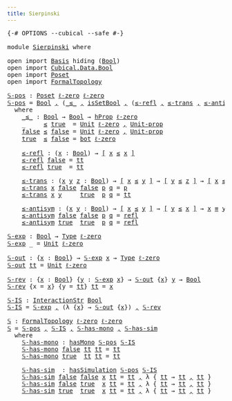 ```yaml
---
title: Sierpinski
---
```


<pre class="Agda"><a id="36" class="Symbol">{-#</a> <a id="40" class="Keyword">OPTIONS</a> <a id="48" class="Pragma">--cubical</a> <a id="58" class="Pragma">--safe</a> <a id="65" class="Symbol">#-}</a>

<a id="70" class="Keyword">module</a> <a id="77" href="Sierpinski.html" class="Module">Sierpinski</a> <a id="88" class="Keyword">where</a>

<a id="95" class="Keyword">open</a> <a id="100" class="Keyword">import</a> <a id="107" href="Basis.html" class="Module">Basis</a> <a id="113" class="Keyword">hiding</a> <a id="120" class="Symbol">(</a><a id="121" href="Basis.html#3376" class="Datatype">Bool</a><a id="125" class="Symbol">)</a>
<a id="127" class="Keyword">open</a> <a id="132" class="Keyword">import</a> <a id="139" href="Cubical.Data.Bool.html" class="Module">Cubical.Data.Bool</a>
<a id="157" class="Keyword">open</a> <a id="162" class="Keyword">import</a> <a id="169" href="Poset.html" class="Module">Poset</a>
<a id="175" class="Keyword">open</a> <a id="180" class="Keyword">import</a> <a id="187" href="FormalTopology.html" class="Module">FormalTopology</a>

<a id="𝕊-pos"></a><a id="203" href="Sierpinski.html#203" class="Function">𝕊-pos</a> <a id="209" class="Symbol">:</a> <a id="211" href="Poset.html#2165" class="Function">Poset</a> <a id="217" href="Cubical.Core.Primitives.html#1145" class="Primitive">ℓ-zero</a> <a id="224" href="Cubical.Core.Primitives.html#1145" class="Primitive">ℓ-zero</a>
<a id="231" href="Sierpinski.html#203" class="Function">𝕊-pos</a> <a id="237" class="Symbol">=</a> <a id="239" href="Agda.Builtin.Bool.html#163" class="Datatype">Bool</a> <a id="244" href="Agda.Builtin.Sigma.html#236" class="InductiveConstructor Operator">,</a> <a id="246" class="Symbol">(</a><a id="247" href="Sierpinski.html#309" class="Function Operator">_≤_</a> <a id="251" href="Agda.Builtin.Sigma.html#236" class="InductiveConstructor Operator">,</a> <a id="253" href="Cubical.Data.Bool.Properties.html#1229" class="Function">isSetBool</a> <a id="263" href="Agda.Builtin.Sigma.html#236" class="InductiveConstructor Operator">,</a> <a id="265" class="Symbol">(</a><a id="266" href="Sierpinski.html#466" class="Function">≤-refl</a> <a id="273" href="Agda.Builtin.Sigma.html#236" class="InductiveConstructor Operator">,</a> <a id="275" href="Sierpinski.html#547" class="Function">≤-trans</a> <a id="283" href="Agda.Builtin.Sigma.html#236" class="InductiveConstructor Operator">,</a> <a id="285" href="Sierpinski.html#682" class="Function">≤-antisym</a><a id="294" class="Symbol">))</a>
  <a id="299" class="Keyword">where</a>
    <a id="309" href="Sierpinski.html#309" class="Function Operator">_≤_</a> <a id="313" class="Symbol">:</a> <a id="315" href="Agda.Builtin.Bool.html#163" class="Datatype">Bool</a> <a id="320" class="Symbol">→</a> <a id="322" href="Agda.Builtin.Bool.html#163" class="Datatype">Bool</a> <a id="327" class="Symbol">→</a> <a id="329" href="Cubical.Foundations.HLevels.html#1500" class="Function">hProp</a> <a id="335" href="Cubical.Core.Primitives.html#1145" class="Primitive">ℓ-zero</a>
    <a id="346" class="Symbol">_</a>     <a id="352" href="Sierpinski.html#309" class="Function Operator">≤</a> <a id="354" href="Agda.Builtin.Bool.html#188" class="InductiveConstructor">true</a>  <a id="360" class="Symbol">=</a> <a id="362" href="Basis.html#3131" class="Datatype">Unit</a> <a id="367" href="Cubical.Core.Primitives.html#1145" class="Primitive">ℓ-zero</a> <a id="374" href="Agda.Builtin.Sigma.html#236" class="InductiveConstructor Operator">,</a> <a id="376" href="Basis.html#3178" class="Function">Unit-prop</a>
    <a id="390" href="Agda.Builtin.Bool.html#182" class="InductiveConstructor">false</a> <a id="396" href="Sierpinski.html#309" class="Function Operator">≤</a> <a id="398" href="Agda.Builtin.Bool.html#182" class="InductiveConstructor">false</a> <a id="404" class="Symbol">=</a> <a id="406" href="Basis.html#3131" class="Datatype">Unit</a> <a id="411" href="Cubical.Core.Primitives.html#1145" class="Primitive">ℓ-zero</a> <a id="418" href="Agda.Builtin.Sigma.html#236" class="InductiveConstructor Operator">,</a> <a id="420" href="Basis.html#3178" class="Function">Unit-prop</a>
    <a id="434" href="Agda.Builtin.Bool.html#188" class="InductiveConstructor">true</a>  <a id="440" href="Sierpinski.html#309" class="Function Operator">≤</a> <a id="442" href="Agda.Builtin.Bool.html#182" class="InductiveConstructor">false</a> <a id="448" class="Symbol">=</a> <a id="450" href="Basis.html#3298" class="Function">bot</a> <a id="454" href="Cubical.Core.Primitives.html#1145" class="Primitive">ℓ-zero</a>

    <a id="466" href="Sierpinski.html#466" class="Function">≤-refl</a> <a id="473" class="Symbol">:</a> <a id="475" class="Symbol">(</a><a id="476" href="Sierpinski.html#476" class="Bound">x</a> <a id="478" class="Symbol">:</a> <a id="480" href="Agda.Builtin.Bool.html#163" class="Datatype">Bool</a><a id="484" class="Symbol">)</a> <a id="486" class="Symbol">→</a> <a id="488" href="Basis.html#1600" class="Function Operator">[</a> <a id="490" href="Sierpinski.html#476" class="Bound">x</a> <a id="492" href="Sierpinski.html#309" class="Function Operator">≤</a> <a id="494" href="Sierpinski.html#476" class="Bound">x</a> <a id="496" href="Basis.html#1600" class="Function Operator">]</a>
    <a id="502" href="Sierpinski.html#466" class="Function">≤-refl</a> <a id="509" href="Agda.Builtin.Bool.html#182" class="InductiveConstructor">false</a> <a id="515" class="Symbol">=</a> <a id="517" href="Basis.html#3165" class="InductiveConstructor">tt</a>
    <a id="524" href="Sierpinski.html#466" class="Function">≤-refl</a> <a id="531" href="Agda.Builtin.Bool.html#188" class="InductiveConstructor">true</a>  <a id="537" class="Symbol">=</a> <a id="539" href="Basis.html#3165" class="InductiveConstructor">tt</a>

    <a id="547" href="Sierpinski.html#547" class="Function">≤-trans</a> <a id="555" class="Symbol">:</a> <a id="557" class="Symbol">(</a><a id="558" href="Sierpinski.html#558" class="Bound">x</a> <a id="560" href="Sierpinski.html#560" class="Bound">y</a> <a id="562" href="Sierpinski.html#562" class="Bound">z</a> <a id="564" class="Symbol">:</a> <a id="566" href="Agda.Builtin.Bool.html#163" class="Datatype">Bool</a><a id="570" class="Symbol">)</a> <a id="572" class="Symbol">→</a> <a id="574" href="Basis.html#1600" class="Function Operator">[</a> <a id="576" href="Sierpinski.html#558" class="Bound">x</a> <a id="578" href="Sierpinski.html#309" class="Function Operator">≤</a> <a id="580" href="Sierpinski.html#560" class="Bound">y</a> <a id="582" href="Basis.html#1600" class="Function Operator">]</a> <a id="584" class="Symbol">→</a> <a id="586" href="Basis.html#1600" class="Function Operator">[</a> <a id="588" href="Sierpinski.html#560" class="Bound">y</a> <a id="590" href="Sierpinski.html#309" class="Function Operator">≤</a> <a id="592" href="Sierpinski.html#562" class="Bound">z</a> <a id="594" href="Basis.html#1600" class="Function Operator">]</a> <a id="596" class="Symbol">→</a> <a id="598" href="Basis.html#1600" class="Function Operator">[</a> <a id="600" href="Sierpinski.html#558" class="Bound">x</a> <a id="602" href="Sierpinski.html#309" class="Function Operator">≤</a> <a id="604" href="Sierpinski.html#562" class="Bound">z</a> <a id="606" href="Basis.html#1600" class="Function Operator">]</a>
    <a id="612" href="Sierpinski.html#547" class="Function">≤-trans</a> <a id="620" href="Sierpinski.html#620" class="Bound">x</a> <a id="622" href="Agda.Builtin.Bool.html#182" class="InductiveConstructor">false</a> <a id="628" href="Agda.Builtin.Bool.html#182" class="InductiveConstructor">false</a> <a id="634" href="Sierpinski.html#634" class="Bound">p</a> <a id="636" href="Sierpinski.html#636" class="Bound">q</a> <a id="638" class="Symbol">=</a> <a id="640" href="Sierpinski.html#634" class="Bound">p</a>
    <a id="646" href="Sierpinski.html#547" class="CatchallClause Function">≤-trans</a><a id="653" class="CatchallClause"> </a><a id="654" href="Sierpinski.html#654" class="CatchallClause Bound">x</a><a id="655" class="CatchallClause"> </a><a id="656" href="Sierpinski.html#656" class="CatchallClause Bound">y</a><a id="657" class="CatchallClause">     </a><a id="662" href="Agda.Builtin.Bool.html#188" class="CatchallClause InductiveConstructor">true</a><a id="666" class="CatchallClause">  </a><a id="668" href="Sierpinski.html#668" class="CatchallClause Bound">p</a><a id="669" class="CatchallClause"> </a><a id="670" href="Sierpinski.html#670" class="CatchallClause Bound">q</a> <a id="672" class="Symbol">=</a> <a id="674" href="Basis.html#3165" class="InductiveConstructor">tt</a>

    <a id="682" href="Sierpinski.html#682" class="Function">≤-antisym</a> <a id="692" class="Symbol">:</a> <a id="694" class="Symbol">(</a><a id="695" href="Sierpinski.html#695" class="Bound">x</a> <a id="697" href="Sierpinski.html#697" class="Bound">y</a> <a id="699" class="Symbol">:</a> <a id="701" href="Agda.Builtin.Bool.html#163" class="Datatype">Bool</a><a id="705" class="Symbol">)</a> <a id="707" class="Symbol">→</a> <a id="709" href="Basis.html#1600" class="Function Operator">[</a> <a id="711" href="Sierpinski.html#695" class="Bound">x</a> <a id="713" href="Sierpinski.html#309" class="Function Operator">≤</a> <a id="715" href="Sierpinski.html#697" class="Bound">y</a> <a id="717" href="Basis.html#1600" class="Function Operator">]</a> <a id="719" class="Symbol">→</a> <a id="721" href="Basis.html#1600" class="Function Operator">[</a> <a id="723" href="Sierpinski.html#697" class="Bound">y</a> <a id="725" href="Sierpinski.html#309" class="Function Operator">≤</a> <a id="727" href="Sierpinski.html#695" class="Bound">x</a> <a id="729" href="Basis.html#1600" class="Function Operator">]</a> <a id="731" class="Symbol">→</a> <a id="733" href="Sierpinski.html#695" class="Bound">x</a> <a id="735" href="Agda.Builtin.Cubical.Path.html#381" class="Function Operator">≡</a> <a id="737" href="Sierpinski.html#697" class="Bound">y</a>
    <a id="743" href="Sierpinski.html#682" class="Function">≤-antisym</a> <a id="753" href="Agda.Builtin.Bool.html#182" class="InductiveConstructor">false</a> <a id="759" href="Agda.Builtin.Bool.html#182" class="InductiveConstructor">false</a> <a id="765" href="Sierpinski.html#765" class="Bound">p</a> <a id="767" href="Sierpinski.html#767" class="Bound">q</a> <a id="769" class="Symbol">=</a> <a id="771" href="Cubical.Foundations.Prelude.html#898" class="Function">refl</a>
    <a id="780" href="Sierpinski.html#682" class="Function">≤-antisym</a> <a id="790" href="Agda.Builtin.Bool.html#188" class="InductiveConstructor">true</a>  <a id="796" href="Agda.Builtin.Bool.html#188" class="InductiveConstructor">true</a>  <a id="802" href="Sierpinski.html#802" class="Bound">p</a> <a id="804" href="Sierpinski.html#804" class="Bound">q</a> <a id="806" class="Symbol">=</a> <a id="808" href="Cubical.Foundations.Prelude.html#898" class="Function">refl</a>

<a id="𝕊-exp"></a><a id="814" href="Sierpinski.html#814" class="Function">𝕊-exp</a> <a id="820" class="Symbol">:</a> <a id="822" href="Agda.Builtin.Bool.html#163" class="Datatype">Bool</a> <a id="827" class="Symbol">→</a> <a id="829" href="Cubical.Core.Primitives.html#1230" class="Primitive">Type</a> <a id="834" href="Cubical.Core.Primitives.html#1145" class="Primitive">ℓ-zero</a>
<a id="841" href="Sierpinski.html#814" class="Function">𝕊-exp</a> <a id="847" class="Symbol">_</a> <a id="849" class="Symbol">=</a> <a id="851" href="Basis.html#3131" class="Datatype">Unit</a> <a id="856" href="Cubical.Core.Primitives.html#1145" class="Primitive">ℓ-zero</a>

<a id="𝕊-out"></a><a id="864" href="Sierpinski.html#864" class="Function">𝕊-out</a> <a id="870" class="Symbol">:</a> <a id="872" class="Symbol">{</a><a id="873" href="Sierpinski.html#873" class="Bound">x</a> <a id="875" class="Symbol">:</a> <a id="877" href="Agda.Builtin.Bool.html#163" class="Datatype">Bool</a><a id="881" class="Symbol">}</a> <a id="883" class="Symbol">→</a> <a id="885" href="Sierpinski.html#814" class="Function">𝕊-exp</a> <a id="891" href="Sierpinski.html#873" class="Bound">x</a> <a id="893" class="Symbol">→</a> <a id="895" href="Cubical.Core.Primitives.html#1230" class="Primitive">Type</a> <a id="900" href="Cubical.Core.Primitives.html#1145" class="Primitive">ℓ-zero</a>
<a id="907" href="Sierpinski.html#864" class="Function">𝕊-out</a> <a id="913" href="Basis.html#3165" class="InductiveConstructor">tt</a> <a id="916" class="Symbol">=</a> <a id="918" href="Basis.html#3131" class="Datatype">Unit</a> <a id="923" href="Cubical.Core.Primitives.html#1145" class="Primitive">ℓ-zero</a>

<a id="𝕊-rev"></a><a id="931" href="Sierpinski.html#931" class="Function">𝕊-rev</a> <a id="937" class="Symbol">:</a> <a id="939" class="Symbol">{</a><a id="940" href="Sierpinski.html#940" class="Bound">x</a> <a id="942" class="Symbol">:</a> <a id="944" href="Agda.Builtin.Bool.html#163" class="Datatype">Bool</a><a id="948" class="Symbol">}</a> <a id="950" class="Symbol">{</a><a id="951" href="Sierpinski.html#951" class="Bound">y</a> <a id="953" class="Symbol">:</a> <a id="955" href="Sierpinski.html#814" class="Function">𝕊-exp</a> <a id="961" href="Sierpinski.html#940" class="Bound">x</a><a id="962" class="Symbol">}</a> <a id="964" class="Symbol">→</a> <a id="966" href="Sierpinski.html#864" class="Function">𝕊-out</a> <a id="972" class="Symbol">{</a><a id="973" href="Sierpinski.html#940" class="Bound">x</a><a id="974" class="Symbol">}</a> <a id="976" href="Sierpinski.html#951" class="Bound">y</a> <a id="978" class="Symbol">→</a> <a id="980" href="Agda.Builtin.Bool.html#163" class="Datatype">Bool</a>
<a id="985" href="Sierpinski.html#931" class="Function">𝕊-rev</a> <a id="991" class="Symbol">{</a><a id="992" class="Argument">x</a> <a id="994" class="Symbol">=</a> <a id="996" href="Sierpinski.html#996" class="Bound">x</a><a id="997" class="Symbol">}</a> <a id="999" class="Symbol">{</a><a id="1000" class="Argument">y</a> <a id="1002" class="Symbol">=</a> <a id="1004" href="Basis.html#3165" class="InductiveConstructor">tt</a><a id="1006" class="Symbol">}</a> <a id="1008" href="Basis.html#3165" class="InductiveConstructor">tt</a> <a id="1011" class="Symbol">=</a> <a id="1013" href="Sierpinski.html#996" class="Bound">x</a>

<a id="𝕊-IS"></a><a id="1016" href="Sierpinski.html#1016" class="Function">𝕊-IS</a> <a id="1021" class="Symbol">:</a> <a id="1023" href="FormalTopology.html#141" class="Function">InteractionStr</a> <a id="1038" href="Agda.Builtin.Bool.html#163" class="Datatype">Bool</a>
<a id="1043" href="Sierpinski.html#1016" class="Function">𝕊-IS</a> <a id="1048" class="Symbol">=</a> <a id="1050" href="Sierpinski.html#814" class="Function">𝕊-exp</a> <a id="1056" href="Agda.Builtin.Sigma.html#236" class="InductiveConstructor Operator">,</a> <a id="1058" class="Symbol">(λ</a> <a id="1061" class="Symbol">{</a><a id="1062" href="Sierpinski.html#1062" class="Bound">x</a><a id="1063" class="Symbol">}</a> <a id="1065" class="Symbol">→</a> <a id="1067" href="Sierpinski.html#864" class="Function">𝕊-out</a> <a id="1073" class="Symbol">{</a><a id="1074" href="Sierpinski.html#1062" class="Bound">x</a><a id="1075" class="Symbol">})</a> <a id="1078" href="Agda.Builtin.Sigma.html#236" class="InductiveConstructor Operator">,</a> <a id="1080" href="Sierpinski.html#931" class="Function">𝕊-rev</a>

<a id="𝕊"></a><a id="1087" href="Sierpinski.html#1087" class="Function">𝕊</a> <a id="1089" class="Symbol">:</a> <a id="1091" href="FormalTopology.html#1345" class="Function">FormalTopology</a> <a id="1106" href="Cubical.Core.Primitives.html#1145" class="Primitive">ℓ-zero</a> <a id="1113" href="Cubical.Core.Primitives.html#1145" class="Primitive">ℓ-zero</a>
<a id="1120" href="Sierpinski.html#1087" class="Function">𝕊</a> <a id="1122" class="Symbol">=</a> <a id="1124" href="Sierpinski.html#203" class="Function">𝕊-pos</a> <a id="1130" href="Agda.Builtin.Sigma.html#236" class="InductiveConstructor Operator">,</a> <a id="1132" href="Sierpinski.html#1016" class="Function">𝕊-IS</a> <a id="1137" href="Agda.Builtin.Sigma.html#236" class="InductiveConstructor Operator">,</a> <a id="1139" href="Sierpinski.html#1174" class="Function">𝕊-has-mono</a> <a id="1150" href="Agda.Builtin.Sigma.html#236" class="InductiveConstructor Operator">,</a> <a id="1152" href="Sierpinski.html#1275" class="Function">𝕊-has-sim</a>
  <a id="1164" class="Keyword">where</a>
    <a id="1174" href="Sierpinski.html#1174" class="Function">𝕊-has-mono</a> <a id="1185" class="Symbol">:</a> <a id="1187" href="FormalTopology.html#791" class="Function">hasMono</a> <a id="1195" href="Sierpinski.html#203" class="Function">𝕊-pos</a> <a id="1201" href="Sierpinski.html#1016" class="Function">𝕊-IS</a>
    <a id="1210" href="Sierpinski.html#1174" class="Function">𝕊-has-mono</a> <a id="1221" href="Agda.Builtin.Bool.html#182" class="InductiveConstructor">false</a> <a id="1227" href="Basis.html#3165" class="InductiveConstructor">tt</a> <a id="1230" href="Basis.html#3165" class="InductiveConstructor">tt</a> <a id="1233" class="Symbol">=</a> <a id="1235" href="Basis.html#3165" class="InductiveConstructor">tt</a>
    <a id="1242" href="Sierpinski.html#1174" class="Function">𝕊-has-mono</a> <a id="1253" href="Agda.Builtin.Bool.html#188" class="InductiveConstructor">true</a>  <a id="1259" href="Basis.html#3165" class="InductiveConstructor">tt</a> <a id="1262" href="Basis.html#3165" class="InductiveConstructor">tt</a> <a id="1265" class="Symbol">=</a> <a id="1267" href="Basis.html#3165" class="InductiveConstructor">tt</a>

    <a id="1275" href="Sierpinski.html#1275" class="Function">𝕊-has-sim</a>  <a id="1286" class="Symbol">:</a> <a id="1288" href="FormalTopology.html#1125" class="Function">hasSimulation</a> <a id="1302" href="Sierpinski.html#203" class="Function">𝕊-pos</a> <a id="1308" href="Sierpinski.html#1016" class="Function">𝕊-IS</a>
    <a id="1317" href="Sierpinski.html#1275" class="Function">𝕊-has-sim</a> <a id="1327" href="Agda.Builtin.Bool.html#182" class="InductiveConstructor">false</a> <a id="1333" href="Agda.Builtin.Bool.html#182" class="InductiveConstructor">false</a> <a id="1339" href="Sierpinski.html#1339" class="Bound">x</a> <a id="1341" href="Basis.html#3165" class="InductiveConstructor">tt</a> <a id="1344" class="Symbol">=</a> <a id="1346" href="Basis.html#3165" class="InductiveConstructor">tt</a> <a id="1349" href="Agda.Builtin.Sigma.html#236" class="InductiveConstructor Operator">,</a> <a id="1351" class="Symbol">λ</a> <a id="1353" class="Symbol">{</a> <a id="1355" href="Basis.html#3165" class="InductiveConstructor">tt</a> <a id="1358" class="Symbol">→</a> <a id="1360" href="Basis.html#3165" class="InductiveConstructor">tt</a> <a id="1363" href="Agda.Builtin.Sigma.html#236" class="InductiveConstructor Operator">,</a> <a id="1365" href="Basis.html#3165" class="InductiveConstructor">tt</a> <a id="1368" class="Symbol">}</a>
    <a id="1374" href="Sierpinski.html#1275" class="Function">𝕊-has-sim</a> <a id="1384" href="Agda.Builtin.Bool.html#182" class="InductiveConstructor">false</a> <a id="1390" href="Agda.Builtin.Bool.html#188" class="InductiveConstructor">true</a>  <a id="1396" href="Sierpinski.html#1396" class="Bound">x</a> <a id="1398" href="Basis.html#3165" class="InductiveConstructor">tt</a> <a id="1401" class="Symbol">=</a> <a id="1403" href="Basis.html#3165" class="InductiveConstructor">tt</a> <a id="1406" href="Agda.Builtin.Sigma.html#236" class="InductiveConstructor Operator">,</a> <a id="1408" class="Symbol">λ</a> <a id="1410" class="Symbol">{</a> <a id="1412" href="Basis.html#3165" class="InductiveConstructor">tt</a> <a id="1415" class="Symbol">→</a> <a id="1417" href="Basis.html#3165" class="InductiveConstructor">tt</a> <a id="1420" href="Agda.Builtin.Sigma.html#236" class="InductiveConstructor Operator">,</a> <a id="1422" href="Basis.html#3165" class="InductiveConstructor">tt</a> <a id="1425" class="Symbol">}</a>
    <a id="1431" href="Sierpinski.html#1275" class="Function">𝕊-has-sim</a> <a id="1441" href="Agda.Builtin.Bool.html#188" class="InductiveConstructor">true</a>  <a id="1447" href="Agda.Builtin.Bool.html#188" class="InductiveConstructor">true</a>  <a id="1453" href="Sierpinski.html#1453" class="Bound">x</a> <a id="1455" href="Basis.html#3165" class="InductiveConstructor">tt</a> <a id="1458" class="Symbol">=</a> <a id="1460" href="Basis.html#3165" class="InductiveConstructor">tt</a> <a id="1463" href="Agda.Builtin.Sigma.html#236" class="InductiveConstructor Operator">,</a> <a id="1465" class="Symbol">λ</a> <a id="1467" class="Symbol">{</a> <a id="1469" href="Basis.html#3165" class="InductiveConstructor">tt</a> <a id="1472" class="Symbol">→</a> <a id="1474" href="Basis.html#3165" class="InductiveConstructor">tt</a> <a id="1477" href="Agda.Builtin.Sigma.html#236" class="InductiveConstructor Operator">,</a> <a id="1479" href="Basis.html#3165" class="InductiveConstructor">tt</a> <a id="1482" class="Symbol">}</a>
</pre>